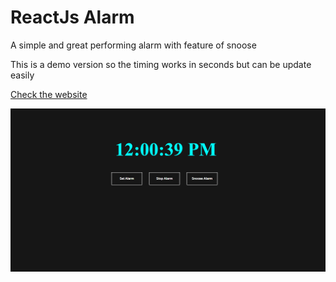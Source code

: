 
# ReactJs Alarm

A simple and great performing alarm with feature of snoose

This is a demo version so the timing works in seconds but can be update easily
 
 [Check the website](https://reactalarm.netlify.app/)
 
![readmePic](readme.png)
